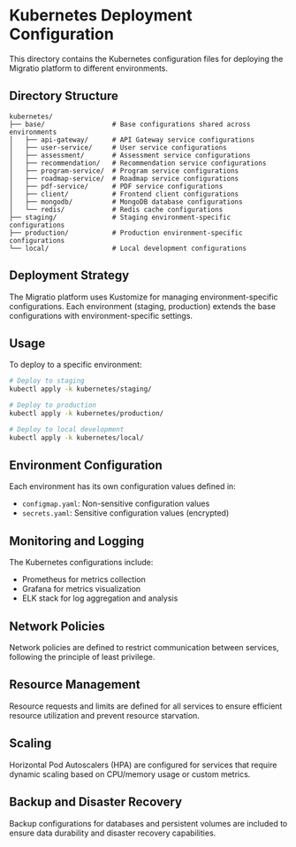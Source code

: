 # Kubernetes Deployment Configuration

This directory contains the Kubernetes configuration files for deploying the Migratio platform to different environments.

## Directory Structure

```
kubernetes/
├── base/                 # Base configurations shared across environments
│   ├── api-gateway/      # API Gateway service configurations
│   ├── user-service/     # User service configurations
│   ├── assessment/       # Assessment service configurations
│   ├── recommendation/   # Recommendation service configurations
│   ├── program-service/  # Program service configurations
│   ├── roadmap-service/  # Roadmap service configurations
│   ├── pdf-service/      # PDF service configurations
│   ├── client/           # Frontend client configurations
│   ├── mongodb/          # MongoDB database configurations
│   └── redis/            # Redis cache configurations
├── staging/              # Staging environment-specific configurations
├── production/           # Production environment-specific configurations
└── local/                # Local development configurations
```

## Deployment Strategy

The Migratio platform uses Kustomize for managing environment-specific configurations. Each environment (staging, production) extends the base configurations with environment-specific settings.

## Usage

To deploy to a specific environment:

```bash
# Deploy to staging
kubectl apply -k kubernetes/staging/

# Deploy to production
kubectl apply -k kubernetes/production/

# Deploy to local development
kubectl apply -k kubernetes/local/
```

## Environment Configuration

Each environment has its own configuration values defined in:

- `configmap.yaml`: Non-sensitive configuration values
- `secrets.yaml`: Sensitive configuration values (encrypted)

## Monitoring and Logging

The Kubernetes configurations include:

- Prometheus for metrics collection
- Grafana for metrics visualization
- ELK stack for log aggregation and analysis

## Network Policies

Network policies are defined to restrict communication between services, following the principle of least privilege.

## Resource Management

Resource requests and limits are defined for all services to ensure efficient resource utilization and prevent resource starvation.

## Scaling

Horizontal Pod Autoscalers (HPA) are configured for services that require dynamic scaling based on CPU/memory usage or custom metrics.

## Backup and Disaster Recovery

Backup configurations for databases and persistent volumes are included to ensure data durability and disaster recovery capabilities.
